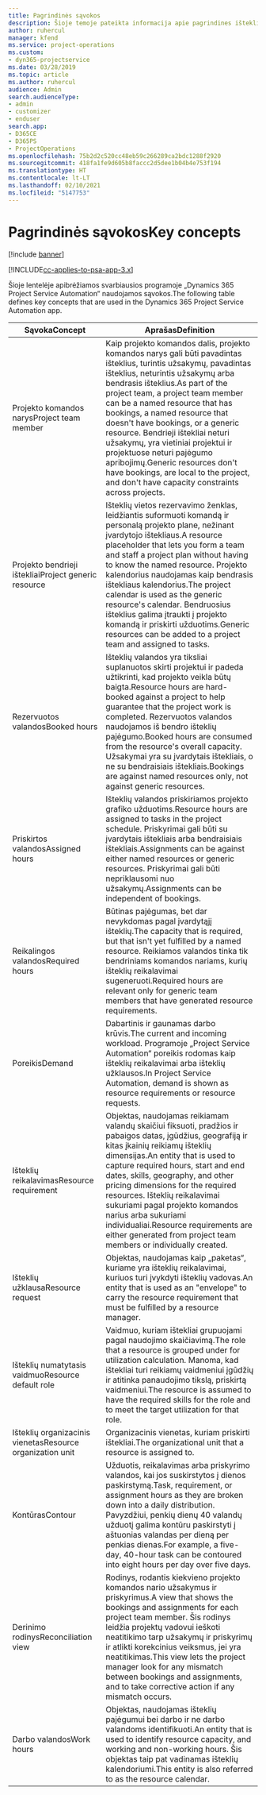 ```yaml
---
title: Pagrindinės sąvokos
description: Šioje temoje pateikta informacija apie pagrindines išteklių valdymo sąvokas, minimas „Project Service Automation“.
author: ruhercul
manager: kfend
ms.service: project-operations
ms.custom:
- dyn365-projectservice
ms.date: 03/28/2019
ms.topic: article
ms.author: ruhercul
audience: Admin
search.audienceType:
- admin
- customizer
- enduser
search.app:
- D365CE
- D365PS
- ProjectOperations
ms.openlocfilehash: 75b2d2c520cc48eb59c266289ca2bdc1288f2920
ms.sourcegitcommit: 418fa1fe9d605b8faccc2d5dee1b04b4e753f194
ms.translationtype: HT
ms.contentlocale: lt-LT
ms.lasthandoff: 02/10/2021
ms.locfileid: "5147753"
---
```

# <a name="key-concepts"></a><span data-ttu-id="42e2e-103">Pagrindinės sąvokos</span><span class="sxs-lookup"><span data-stu-id="42e2e-103">Key concepts</span></span>

[!include [banner](../includes/psa-now-project-operations.md)]

[!INCLUDE[cc-applies-to-psa-app-3.x](../includes/cc-applies-to-psa-app-3x.md)]

<span data-ttu-id="42e2e-104">Šioje lentelėje apibrėžiamos svarbiausios programoje „Dynamics 365 Project Service Automation“ naudojamos sąvokos.</span><span class="sxs-lookup"><span data-stu-id="42e2e-104">The following table defines key concepts that are used in the Dynamics 365 Project Service Automation app.</span></span>

| <span data-ttu-id="42e2e-105">Sąvoka</span><span class="sxs-lookup"><span data-stu-id="42e2e-105">Concept</span></span>                    | <span data-ttu-id="42e2e-106">Aprašas</span><span class="sxs-lookup"><span data-stu-id="42e2e-106">Definition</span></span> |
|----------------------------|------------|
| <span data-ttu-id="42e2e-107">Projekto komandos narys</span><span class="sxs-lookup"><span data-stu-id="42e2e-107">Project team member</span></span>        | <span data-ttu-id="42e2e-108">Kaip projekto komandos dalis, projekto komandos narys gali būti pavadintas išteklius, turintis užsakymų, pavadintas išteklius, neturintis užsakymų arba bendrasis išteklius.</span><span class="sxs-lookup"><span data-stu-id="42e2e-108">As part of the project team, a project team member can be a named resource that has bookings, a named resource that doesn't have bookings, or a generic resource.</span></span> <span data-ttu-id="42e2e-109">Bendrieji ištekliai neturi užsakymų, yra vietiniai projektui ir projektuose neturi pajėgumo apribojimų.</span><span class="sxs-lookup"><span data-stu-id="42e2e-109">Generic resources don't have bookings, are local to the project, and don't have capacity constraints across projects.</span></span> |
| <span data-ttu-id="42e2e-110">Projekto bendrieji ištekliai</span><span class="sxs-lookup"><span data-stu-id="42e2e-110">Project generic resource</span></span>   | <span data-ttu-id="42e2e-111">Išteklių vietos rezervavimo ženklas, leidžiantis suformuoti komandą ir personalą projekto plane, nežinant įvardytojo ištekliaus.</span><span class="sxs-lookup"><span data-stu-id="42e2e-111">A resource placeholder that lets you form a team and staff a project plan without having to know the named resource.</span></span> <span data-ttu-id="42e2e-112">Projekto kalendorius naudojamas kaip bendrasis ištekliaus kalendorius.</span><span class="sxs-lookup"><span data-stu-id="42e2e-112">The project calendar is used as the generic resource's calendar.</span></span> <span data-ttu-id="42e2e-113">Bendruosius išteklius galima įtraukti į projekto komandą ir priskirti užduotims.</span><span class="sxs-lookup"><span data-stu-id="42e2e-113">Generic resources can be added to a project team and assigned to tasks.</span></span> |
| <span data-ttu-id="42e2e-114">Rezervuotos valandos</span><span class="sxs-lookup"><span data-stu-id="42e2e-114">Booked hours</span></span>               | <span data-ttu-id="42e2e-115">Išteklių valandos yra tiksliai suplanuotos skirti projektui ir padeda užtikrinti, kad projekto veikla būtų baigta.</span><span class="sxs-lookup"><span data-stu-id="42e2e-115">Resource hours are hard-booked against a project to help guarantee that the project work is completed.</span></span> <span data-ttu-id="42e2e-116">Rezervuotos valandos naudojamos iš bendro išteklių pajėgumo.</span><span class="sxs-lookup"><span data-stu-id="42e2e-116">Booked hours are consumed from the resource's overall capacity.</span></span> <span data-ttu-id="42e2e-117">Užsakymai yra su įvardytais ištekliais, o ne su bendraisiais ištekliais.</span><span class="sxs-lookup"><span data-stu-id="42e2e-117">Bookings are against named resources only, not against generic resources.</span></span> |
| <span data-ttu-id="42e2e-118">Priskirtos valandos</span><span class="sxs-lookup"><span data-stu-id="42e2e-118">Assigned hours</span></span>             | <span data-ttu-id="42e2e-119">Išteklių valandos priskiriamos projekto grafiko užduotims.</span><span class="sxs-lookup"><span data-stu-id="42e2e-119">Resource hours are assigned to tasks in the project schedule.</span></span> <span data-ttu-id="42e2e-120">Priskyrimai gali būti su įvardytais ištekliais arba bendraisiais ištekliais.</span><span class="sxs-lookup"><span data-stu-id="42e2e-120">Assignments can be against either named resources or generic resources.</span></span> <span data-ttu-id="42e2e-121">Priskyrimai gali būti nepriklausomi nuo užsakymų.</span><span class="sxs-lookup"><span data-stu-id="42e2e-121">Assignments can be independent of bookings.</span></span> |
| <span data-ttu-id="42e2e-122">Reikalingos valandos</span><span class="sxs-lookup"><span data-stu-id="42e2e-122">Required hours</span></span>             | <span data-ttu-id="42e2e-123">Būtinas pajėgumas, bet dar nevykdomas pagal įvardytąjį išteklių.</span><span class="sxs-lookup"><span data-stu-id="42e2e-123">The capacity that is required, but that isn't yet fulfilled by a named resource.</span></span> <span data-ttu-id="42e2e-124">Reikiamos valandos tinka tik bendriniams komandos nariams, kurių išteklių reikalavimai sugeneruoti.</span><span class="sxs-lookup"><span data-stu-id="42e2e-124">Required hours are relevant only for generic team members that have generated resource requirements.</span></span> |
| <span data-ttu-id="42e2e-125">Poreikis</span><span class="sxs-lookup"><span data-stu-id="42e2e-125">Demand</span></span>                     | <span data-ttu-id="42e2e-126">Dabartinis ir gaunamas darbo krūvis.</span><span class="sxs-lookup"><span data-stu-id="42e2e-126">The current and incoming workload.</span></span> <span data-ttu-id="42e2e-127">Programoje „Project Service Automation“ poreikis rodomas kaip išteklių reikalavimai arba išteklių užklausos.</span><span class="sxs-lookup"><span data-stu-id="42e2e-127">In Project Service Automation, demand is shown as resource requirements or resource requests.</span></span> |
| <span data-ttu-id="42e2e-128">Išteklių reikalavimas</span><span class="sxs-lookup"><span data-stu-id="42e2e-128">Resource requirement</span></span>       | <span data-ttu-id="42e2e-129">Objektas, naudojamas reikiamam valandų skaičiui fiksuoti, pradžios ir pabaigos datas, įgūdžius, geografiją ir kitas įkainių reikiamų išteklių dimensijas.</span><span class="sxs-lookup"><span data-stu-id="42e2e-129">An entity that is used to capture required hours, start and end dates, skills, geography, and other pricing dimensions for the required resources.</span></span> <span data-ttu-id="42e2e-130">Išteklių reikalavimai sukuriami pagal projekto komandos narius arba sukuriami individualiai.</span><span class="sxs-lookup"><span data-stu-id="42e2e-130">Resource requirements are either generated from project team members or individually created.</span></span> |
| <span data-ttu-id="42e2e-131">Išteklių užklausa</span><span class="sxs-lookup"><span data-stu-id="42e2e-131">Resource request</span></span>           | <span data-ttu-id="42e2e-132">Objektas, naudojamas kaip „paketas“, kuriame yra išteklių reikalavimai, kuriuos turi įvykdyti išteklių vadovas.</span><span class="sxs-lookup"><span data-stu-id="42e2e-132">An entity that is used as an "envelope" to carry the resource requirement that must be fulfilled by a resource manager.</span></span> |
| <span data-ttu-id="42e2e-133">Išteklių numatytasis vaidmuo</span><span class="sxs-lookup"><span data-stu-id="42e2e-133">Resource default role</span></span>      | <span data-ttu-id="42e2e-134">Vaidmuo, kuriam ištekliai grupuojami pagal naudojimo skaičiavimą.</span><span class="sxs-lookup"><span data-stu-id="42e2e-134">The role that a resource is grouped under for utilization calculation.</span></span> <span data-ttu-id="42e2e-135">Manoma, kad ištekliai turi reikiamų vaidmeniui įgūdžių ir atitinka panaudojimo tikslą, priskirtą vaidmeniui.</span><span class="sxs-lookup"><span data-stu-id="42e2e-135">The resource is assumed to have the required skills for the role and to meet the target utilization for that role.</span></span> |
| <span data-ttu-id="42e2e-136">Išteklių organizacinis vienetas</span><span class="sxs-lookup"><span data-stu-id="42e2e-136">Resource organization unit</span></span> | <span data-ttu-id="42e2e-137">Organizacinis vienetas, kuriam priskirti ištekliai.</span><span class="sxs-lookup"><span data-stu-id="42e2e-137">The organizational unit that a resource is assigned to.</span></span> |
| <span data-ttu-id="42e2e-138">Kontūras</span><span class="sxs-lookup"><span data-stu-id="42e2e-138">Contour</span></span>                    | <span data-ttu-id="42e2e-139">Užduotis, reikalavimas arba priskyrimo valandos, kai jos suskirstytos į dienos paskirstymą.</span><span class="sxs-lookup"><span data-stu-id="42e2e-139">Task, requirement, or assignment hours as they are broken down into a daily distribution.</span></span> <span data-ttu-id="42e2e-140">Pavyzdžiui, penkių dienų 40 valandų užduotį galima kontūru paskirstyti į aštuonias valandas per dieną per penkias dienas.</span><span class="sxs-lookup"><span data-stu-id="42e2e-140">For example, a five-day, 40-hour task can be contoured into eight hours per day over five days.</span></span> |
| <span data-ttu-id="42e2e-141">Derinimo rodinys</span><span class="sxs-lookup"><span data-stu-id="42e2e-141">Reconciliation view</span></span>        | <span data-ttu-id="42e2e-142">Rodinys, rodantis kiekvieno projekto komandos nario užsakymus ir priskyrimus.</span><span class="sxs-lookup"><span data-stu-id="42e2e-142">A view that shows the bookings and assignments for each project team member.</span></span> <span data-ttu-id="42e2e-143">Šis rodinys leidžia projektų vadovui ieškoti neatitikimo tarp užsakymų ir priskyrimų ir atlikti korekcinius veiksmus, jei yra neatitikimas.</span><span class="sxs-lookup"><span data-stu-id="42e2e-143">This view lets the project manager look for any mismatch between bookings and assignments, and to take corrective action if any mismatch occurs.</span></span> |
| <span data-ttu-id="42e2e-144">Darbo valandos</span><span class="sxs-lookup"><span data-stu-id="42e2e-144">Work hours</span></span>                 | <span data-ttu-id="42e2e-145">Objektas, naudojamas išteklių pajėgumui bei darbo ir ne darbo valandoms identifikuoti.</span><span class="sxs-lookup"><span data-stu-id="42e2e-145">An entity that is used to identify resource capacity, and working and non-working hours.</span></span> <span data-ttu-id="42e2e-146">Šis objektas taip pat vadinamas išteklių kalendoriumi.</span><span class="sxs-lookup"><span data-stu-id="42e2e-146">This entity is also referred to as the resource calendar.</span></span> |
